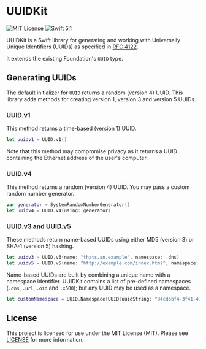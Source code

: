 # UUIDKit

[![MIT License](https://img.shields.io/badge/license-MIT-brightgreen.svg)](LICENSE)
[![Swift 5.1](https://img.shields.io/badge/swift-5.1-brightgreen.svg)](https://swift.org)

UUIDKit is a Swift library for generating and working with Universally Unique Identifiers (UUIDs) as specified in [RFC 4122](https://tools.ietf.org/html/rfc4122.html).

It extends the existing Foundation's `UUID` type.

## Generating UUIDs

The default initializer for `UUID` returns a random (version 4) UUID. This library adds methods for creating version 1, version 3 and version 5 UUIDs.

### UUID.v1

This method returns a time-based (version 1) UUID.

```swift
let uuidv1 = UUID.v1()
```

Note that this method may compromise privacy as it returns a UUID containing the Ethernet address of the user's computer.

### UUID.v4

This method returns a random (version 4) UUID. You may pass a custom random number generator.

```swift
var generator = SystemRandomNumberGenerator()
let uuidv4 = UUID.v4(using: generator)
```

### UUID.v3 and UUID.v5

These methods return name-based UUIDs using either MD5 (version 3) or SHA-1 (version 5) hashing.

```swift
let uuidv3 = UUID.v3(name: "thats.an.example", namespace: .dns)
let uuidv5 = UUID.v5(name: "http://example.com/index.html", namespace: .url)
```

Name-based UUIDs are built by combining a unique name with a namespace identifier. UUIDKit contains a list of pre-defined namespaces (`.dns`, `.url`, `.oid` and `.x500`); but any UUID may be used as a namespace.

```swift
let customNamespace = UUID.Namespace(UUID(uuidString: "34cd6bf4-3f41-4717-95ea-131762f60af8")!)
```

## License

This project is licensed for use under the MIT License (MIT). Please see [LICENSE](LICENSE) for more information.
